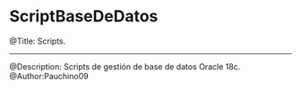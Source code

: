 # ScriptBaseDeDatos
@Title: Scripts. <hr>
@Description: Scripts de gestión de base de datos Oracle 18c.<br>
@Author:Pauchino09<br>

<ims src="https://images6.alphacoders.com/428/428980.png">
